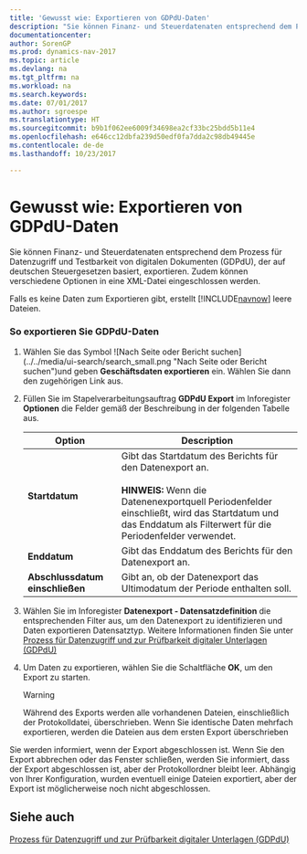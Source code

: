 ```yaml
---
title: 'Gewusst wie: Exportieren von GDPdU-Daten'
description: "Sie können Finanz- und Steuerdatenaten entsprechend dem Prozess für Datenzugriff und Testbarkeit von digitalen Dokumenten (GDPdU), der auf deutschen Steuergesetzen basiert, exportieren. Zudem können verschiedene Optionen in eine XML-Datei eingeschlossen werden."
documentationcenter: 
author: SorenGP
ms.prod: dynamics-nav-2017
ms.topic: article
ms.devlang: na
ms.tgt_pltfrm: na
ms.workload: na
ms.search.keywords: 
ms.date: 07/01/2017
ms.author: sgroespe
ms.translationtype: HT
ms.sourcegitcommit: b9b1f062ee6009f34698ea2cf33bc25bdd5b11e4
ms.openlocfilehash: e646cc12dbfa239d50edf0fa7dda2c98db49445e
ms.contentlocale: de-de
ms.lasthandoff: 10/23/2017

---
```

# <a name="how-to-export-gdpdu-data"></a>Gewusst wie: Exportieren von GDPdU-Daten
Sie können Finanz- und Steuerdatenaten entsprechend dem Prozess für Datenzugriff und Testbarkeit von digitalen Dokumenten (GDPdU), der auf deutschen Steuergesetzen basiert, exportieren. Zudem können verschiedene Optionen in eine XML-Datei eingeschlossen werden.  

 Falls es keine Daten zum Exportieren gibt, erstellt [!INCLUDE[navnow](../../includes/navnow_md.md)] leere Dateien.  

### <a name="to-export-gdpdu-data"></a>So exportieren Sie GDPdU-Daten  

1.  Wählen Sie das Symbol ![Nach Seite oder Bericht suchen] (../../media/ui-search/search_small.png "Nach Seite oder Bericht suchen")und geben **Geschäftsdaten exportieren** ein. Wählen Sie dann den zugehörigen Link aus.  

2.  Füllen Sie im Stapelverarbeitungsauftrag **GDPdU Export** im Inforegister **Optionen** die Felder gemäß der Beschreibung in der folgenden Tabelle aus.  

    |Option|Description|  
    |----------------------------------|---------------------------------------|  
    |**Startdatum**|Gibt das Startdatum des Berichts für den Datenexport an.<br /><br /> **HINWEIS:** Wenn die Datenenexportquell Periodenfelder einschließt, wird das Startdatum und das Enddatum als Filterwert für die Periodenfelder verwendet.|  
    |**Enddatum**|Gibt das Enddatum des Berichts für den Datenexport an.|  
    |**Abschlussdatum einschließen**|Gibt an, ob der Datenexport das Ultimodatum der Periode enthalten soll.|  

3.  Wählen Sie im Inforegister **Datenexport - Datensatzdefinition** die entsprechenden Filter aus, um den Datenexport zu identifizieren und Daten exportieren Datensatztyp. Weitere Informationen finden Sie unter [Prozess für Datenzugriff und zur Prüfbarkeit digitaler Unterlagen (GDPdU)](process-for-data-access-and-testability-of-digital-documents-gdpdu-.md)  

4.  Um Daten zu exportieren, wählen Sie die Schaltfläche **OK**, um den Export zu starten.  

    > [!WARNING]  
    >  Während des Exports werden alle vorhandenen Dateien, einschließlich der Protokolldatei, überschrieben. Wenn Sie identische Daten mehrfach exportieren, werden die Dateien aus dem ersten Export überschrieben  

 Sie werden informiert, wenn der Export abgeschlossen ist. Wenn Sie den Export abbrechen oder das Fenster schließen, werden Sie informiert, dass der Export abgeschlossen ist, aber der Protokollordner bleibt leer. Abhängig von Ihrer Konfiguration, wurden eventuell einige Dateien exportiert, aber der Export ist möglicherweise noch nicht abgeschlossen.  

## <a name="see-also"></a>Siehe auch  
 [Prozess für Datenzugriff und zur Prüfbarkeit digitaler Unterlagen (GDPdU)](process-for-data-access-and-testability-of-digital-documents-gdpdu-.md)

